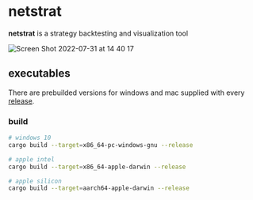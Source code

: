 # netstrat
**netstrat** is a strategy backtesting and visualization tool

![Screen Shot 2022-07-31 at 14 40 17](https://user-images.githubusercontent.com/32969427/182022345-0fd69e39-8f62-4aa0-a1cf-511cc2c36c21.png)

## executables
There are prebuilded versions for windows and mac supplied with every [release](https://github.com/qzarx1/netstrat/releases).

### build
```bash
# windows 10
cargo build --target=x86_64-pc-windows-gnu --release
```
```bash
# apple intel
cargo build --target=x86_64-apple-darwin --release
```
```bash
# apple silicon
cargo build --target=aarch64-apple-darwin --release
```
